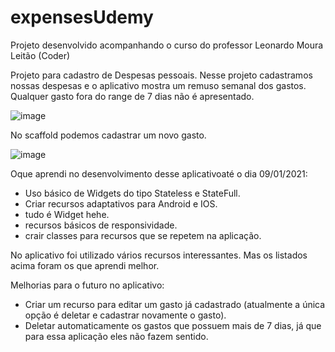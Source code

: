 # expensesUdemy

Projeto desenvolvido acompanhando o curso do professor Leonardo Moura Leitão (Coder)

Projeto para cadastro de Despesas pessoais. Nesse projeto cadastramos nossas despesas e o aplicativo mostra um remuso semanal dos gastos.
Qualquer gasto fora do range de 7 dias não é apresentado.

![image](https://user-images.githubusercontent.com/60991421/131736747-510b8ab0-882a-4f13-96d3-dee3bc97504b.png)

No scaffold podemos cadastrar um novo gasto.

![image](https://user-images.githubusercontent.com/60991421/131736998-6747fb51-8908-4437-8d5d-0c16ab114724.png)

Oque aprendi no desenvolvimento desse aplicativoaté o dia 09/01/2021:
- Uso básico de Widgets do tipo Stateless e StateFull.
- Criar recursos adaptativos para Android e IOS.
- tudo é Widget hehe.
- recursos básicos de responsividade.
- crair classes para recursos que se repetem na aplicação.

No aplicativo foi utilizado vários recursos interessantes. Mas os listados acima foram os que aprendi melhor.

Melhorias para o futuro no aplicativo:
- Criar um recurso para editar um gasto já cadastrado (atualmente a única opção é deletar e cadastrar novamente o gasto).
- Deletar automaticamente os gastos que possuem mais de 7 dias, já que para essa aplicação eles não fazem sentido.



